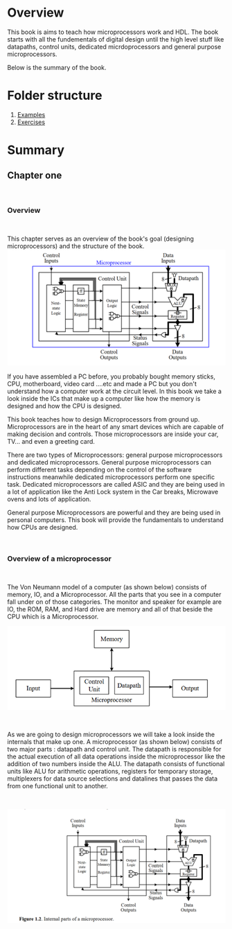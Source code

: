 # Overview

This book is aims to teach how microprocessors work and HDL. The book starts with all the fundementals of digital design until the high level stuff like datapaths, control units, dedicated micrdoprocessors and general purpose microprocessors.

Below is the summary of the book.

# Folder structure

1. [Examples](examples)
2. [Exercises](exercises)

# Summary

## Chapter one

<br/>

### Overview

<br/>

This chapter serves as an overview of the book's goal (designing microprocessors) and the structure of the book.
![Microprocessor design](figures/F1.0.png "Microprocessor design")

If you have assembled a PC before, you probably bought memory sticks, CPU, motherboard, video card ....etc and made a PC but you don't understand how a computer work at the circuit level. In this book we take a look inside the ICs that make up a computer like how the memory is designed and how the CPU is designed.

This book teaches how to design Microprocessors from ground up. Microprocessors are in the heart of any smart devices which are capable of making decision and controls. Those microprocessors are inside your car, TV... and even a greeting card.

There are two types of Microprocessors: general purpose microprocessors and dedicated microprocessors. General purpose microprocessors can perform different tasks depending on the control of the software instructions meanwhile dedicated microprocessors perform one specific task. Dedicated microprocessors are called ASIC and they are being used in a lot of application like the Anti Lock system in the Car breaks, Microwave ovens and lots of application.

General purpose Microprocessors are powerful and they are being used in personal computers. This book will provide the fundamentals to understand how CPUs are designed.

<br/>

### Overview of a microprocessor

<br/>

The Von Neumann model of a computer (as shown below) consists of memory, IO, and a Microprocessor. All the parts that you see in a computer fall under on of those categories. The monitor and speaker for example are IO, the ROM, RAM, and Hard drive are memory and all of that beside the CPU which is a Microprocessor.

<p align="center">
  <img src="figures/F1.1.png" />
</p>

<br/>

As we are going to design microprocessors we will take a look inside the internals that make up one. A microprocessor (as shown below) consists of two major parts : datapath and control unit. The datapath is responsible for the actual execution of all data operations inside the microprocessor like the addition of two numbers inside the ALU. The datapath consists of functional units like ALU for arithmetic operations, registers for temporary storage, multiplexers for data source selections and datalines that passes the data from one functional unit to another.

<br/>

<p align="center">
  <img src="figures/F1.2.png" />
</p>

<br/>

